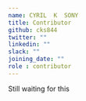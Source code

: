 ```yaml
---
name: CYRIL  K  SONY
title: Contributor
github: cks844
twitter: ""
linkedin: ""
slack: ""
joining_date: ""
role : contributor
---
```


Still waiting for this
